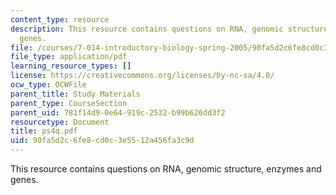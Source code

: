 ```yaml
---
content_type: resource
description: This resource contains questions on RNA, genomic structure, enzymes and
  genes.
file: /courses/7-014-introductory-biology-spring-2005/90fa5d2c6fe8cd0c3e5512a456fa3c9d_ps4q.pdf
file_type: application/pdf
learning_resource_types: []
license: https://creativecommons.org/licenses/by-nc-sa/4.0/
ocw_type: OCWFile
parent_title: Study Materials
parent_type: CourseSection
parent_uid: 781f14d9-0e64-919c-2532-b99b626dd3f2
resourcetype: Document
title: ps4q.pdf
uid: 90fa5d2c-6fe8-cd0c-3e55-12a456fa3c9d
---
```

This resource contains questions on RNA, genomic structure, enzymes and genes.